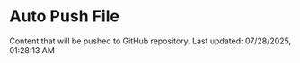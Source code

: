 # Auto Push File

Content that will be pushed to GitHub repository.
Last updated: 07/28/2025, 01:28:13 AM